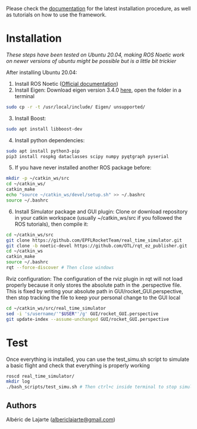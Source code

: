 Please check the [documentation](http://wiki.ros.org/real_time_simulator/Installation) for the latest installation procedure, as well as tutorials on how to use the framework.

# Installation
*These steps have been tested on Ubuntu 20.04, making ROS Noetic work on newer versions of ubuntu might be possible but is a little bit trickier*

After installing Ubuntu 20.04:
1. Install ROS Noetic ([Official documentation](http://wiki.ros.org/noetic/Installation/Ubuntu))
2. Install Eigen:
Download eigen version 3.4.0 [here](https://eigen.tuxfamily.org/index.php?title=Main_Page), open the folder in a terminal
```bash
sudo cp -r -t /usr/local/include/ Eigen/ unsupported/
```
3. Install Boost:
```bash
sudo apt install libboost-dev
```
4. Install python dependencies:
```bash
sudo apt install python3-pip
pip3 install rospkg dataclasses scipy numpy pyqtgraph pyserial
```

5. If you have never installed another ROS package before:
```bash
mkdir -p ~/catkin_ws/src
cd ~/catkin_ws/
catkin_make
echo "source ~/catkin_ws/devel/setup.sh" >> ~/.bashrc
source ~/.bashrc
```

6. Install Simulator package and GUI plugin:
Clone or download repository in your catkin workspace (usually ~/catkin_ws/src if you followed the ROS tutorials), then compile it:
```bash
cd ~/catkin_ws/src
git clone https://github.com/EPFLRocketTeam/real_time_simulator.git
git clone -b noetic-devel https://github.com/OTL/rqt_ez_publisher.git
cd ~/catkin_ws
catkin_make
source ~/.bashrc
rqt --force-discover # Then close windows
```


Rviz configuration: The configuration of the rviz plugin in rqt will not load properly because it only stores the absolute path in the .perspective file.
This is fixed by writing your absolute path in GUI/rocket_GUI.perspective, then stop tracking the file to keep your personal change to the GUI local
```bash
cd ~/catkin_ws/src/real_time_simulator
sed -i 's/username/'"$USER"'/g' GUI/rocket_GUI.perspective
git update-index --assume-unchanged GUI/rocket_GUI.perspective

```

# Test
Once everything is installed, you can use the test_simu.sh script to simulate a basic flight and check that everything is properly working
```bash
roscd real_time_simulator/
mkdir log
./bash_scripts/test_simu.sh # Then ctrl+c inside terminal to stop simulation
```

## Authors

Albéric de Lajarte (albericlajarte@gmail.com)

